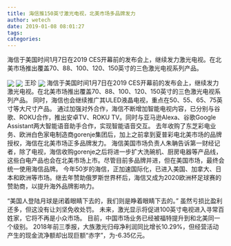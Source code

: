 ```yaml
---
title: 海信推150英寸激光电视，北美市场多品牌发力
author: wetech
date: 2019-01-08 08:01:27
tags: 
categories: 
---
```

海信于美国时间1月7日在2019 CES开幕前的发布会上，继续发力激光电视。在北美市场推出覆盖70、88、100、120、150英寸的三色激光电视系列产品。
<!-- more -->
<img align="center" border="0" src="https://imgcdn.yicai.com/uppics/images/2019/01/5ea4b5104a843f717d331619a33414d5.jpg" />
<img align="center" border="0" src="https://imgcdn.yicai.com/uppics/images/2019/01/ecd13a83a5c265d9b602652f59a8420f.jpg" />
王珍
<img align="center" border="0" src="https://imgcdn.yicai.com/uppics/images/2019/01/d220871327bc17120bdea08e4e485bbc.jpg" />
海信于美国时间1月7日在2019 CES开幕前的发布会上，继续发力激光电视。在北美市场推出覆盖70、88、100、120、150英寸的三色激光电视系列产品。
同时，海信也会继续推广其ULED液晶电视，重点在50、55、65、75英寸等大尺寸产品。
通过加强对外合作，海信不断增加智能电视内容，已分别与谷歌、ROKU合作，推出安卓TV、ROKU TV。同时与亚马逊Alexa、谷歌Google Assistant两大智能语音助手合作，实现智能语音交互。
去年收购了东芝彩电业务、欧洲白色家电制造商gorenje集团后，加上之前拿到夏普彩电北美市场的品牌授权，海信在北美市场正多品牌发力。
海信美国市场负责人朱聃告诉第一财经记者，除了电视，海信收购gorenje之后将进一步扩大洗碗机、厨房电器等产品线，这些白电产品也会在北美市场上市。尽管目前多品牌并进，但在美国市场，最终会统一使用海信品牌。
今年50岁的海信，正加速国际化，已进入美国、加拿大、日本和欧洲等市场。继去年赞助俄罗斯世界杯后，海信又成为2020欧洲杯足球赛的赞助商，以提升海外品牌影响力。
 
 
“美国人登陆月球是闭着眼睛下去的，我们则是睁着眼睛下去的。”
虽然亏损比盈利还多，但这没有让刘坚免收处罚。
未来，激光显示将促进100英寸电视进入寻常百姓家，它将不再是小众市场。
目前，中国市场业务已经被福特提升到和北美同一个级别。
2018年前三季报，大族激光归母净利润同比增长10.29%，但经营活动产生的现金流净额却出现巨额“赤字”，为-6.35亿元。
